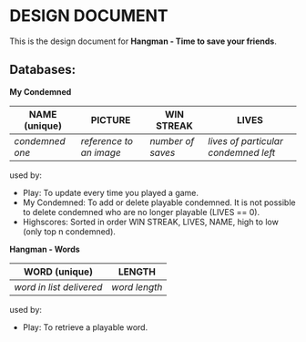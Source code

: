 DESIGN DOCUMENT
===============

This is the design document for **Hangman - Time to save your friends**.

Databases:
----------

**My Condemned**

| NAME (unique)   | PICTURE                 | WIN STREAK        | LIVES                                |
| --------------- | ----------------------- | ----------------- | ------------------------------------ |
| *condemned one* | *reference to an image* | *number of saves* | *lives of particular condemned left* |

used by: 
- Play: To update every time you played a game.
- My Condemned: To add or delete playable condemned. It is not possible to delete condemned who are no longer playable (LIVES == 0).
- Highscores: Sorted in order WIN STREAK, LIVES, NAME, high to low (only top n condemned).

**Hangman - Words**

| WORD (unique)            | LENGTH        |
| ------------------------ | ------------- |
| *word in list delivered* | *word length* |

used by: 
- Play: To retrieve a playable word.